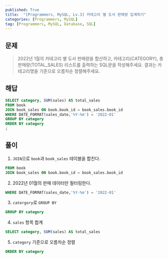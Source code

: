 ```yaml
---
published: True
title:  "[Programmers, MySQL, Lv.3] 카테고리 별 도서 판매량 집계하기"
categories: [Programmers, MySQL]
tag: [Programmers, MySQL, Database, SQL]
---
```


## 문제

> 2022년 1월의 카테고리 별 도서 판매량을 합산하고, 카테고리(CATEGORY), 총 판매량(TOTAL_SALES) 리스트를 출력하는 SQL문을 작성해주세요.
결과는 카테고리명을 기준으로 오름차순 정렬해주세요.

## 해답

```sql
SELECT category, SUM(sales) AS total_sales 
FROM book 
JOIN book_sales ON book.book_id = book_sales.book_id
WHERE DATE_FORMAT(sales_date,'%Y-%m') = '2022-01'
GROUP BY category
ORDER BY category
;
```

## 풀이

1. ```JOIN```으로 ```book```과 ```book_sales``` 테이블을 합친다.  
```sql
FROM book 
JOIN book_sales ON book.book_id = book_sales.book_id
```

2. 2022년 01월의 판매 데이터만 필터링한다.  
```sql
WHERE DATE_FORMAT(sales_date,'%Y-%m') = '2022-01'
```

3. ```catergory```로 ```GROUP BY```
```sql
GROUP BY category
```
4. ```sales``` 항목 합계
```sql
SELECT category, SUM(sales) AS total_sales 
```

5. ```category``` 기준으로 오름차순 정렬
```sql
ORDER BY category
```